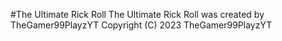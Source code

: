 #The Ultimate Rick Roll
The Ultimate Rick Roll was created by TheGamer99PlayzYT Copyright (C) 2023 TheGamer99PlayzYT